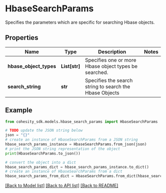 # HbaseSearchParams

Specifies the parameters which are specific for searching Hbase objects.

## Properties

Name | Type | Description | Notes
------------ | ------------- | ------------- | -------------
**hbase_object_types** | **List[str]** | Specifies one or more Hbase object types be searched. | 
**search_string** | **str** | Specifies the search string to search the Hbase Objects | 

## Example

```python
from cohesity_sdk.models.hbase_search_params import HbaseSearchParams

# TODO update the JSON string below
json = "{}"
# create an instance of HbaseSearchParams from a JSON string
hbase_search_params_instance = HbaseSearchParams.from_json(json)
# print the JSON string representation of the object
print(HbaseSearchParams.to_json())

# convert the object into a dict
hbase_search_params_dict = hbase_search_params_instance.to_dict()
# create an instance of HbaseSearchParams from a dict
hbase_search_params_from_dict = HbaseSearchParams.from_dict(hbase_search_params_dict)
```
[[Back to Model list]](../README.md#documentation-for-models) [[Back to API list]](../README.md#documentation-for-api-endpoints) [[Back to README]](../README.md)


